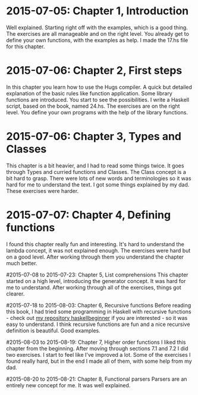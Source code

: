 # 2015-07-05: Chapter 1, Introduction
Well explained. Starting right off with the examples, which is a good thing.
The exercises are all manageable and on the right level. You already get to define your own functions, with the examples as help.
I made the 17.hs file for this chapter.

# 2015-07-06: Chapter 2, First steps
In this chapter you learn how to use the Hugs compiler. A quick but detailed explanation of the basic rules like function application.
Some library functions are introduced. You start to see the possibilities. I write a Haskell script, based on the book, named 24.hs.
The exercises are on the right level. You define your own programs with the help of the library functions.

# 2015-07-06: Chapter 3, Types and Classes
This chapter is a bit heavier, and I had to read some things twice. It goes through Types and curried functions and Classes.
The Class concept is a bit hard to grasp. There were lots of new words and terminologies so it was hard for me to understand the text.
I got some things explained by my dad.
These exercises were harder.

# 2015-07-07: Chapter 4, Defining functions
I found this chapter really fun and interesting. It's hard to understand the lambda concept, it was not explained enough.
The exercises were hard but on a good level. After working through them you understand the chapter much better.

#2015-07-08 to 2015-07-23: Chapter 5, List comprehensions
This chapter started on a high level, introducing the generator concept. It was hard for me to understand.
After working through all of the exercises, things got clearer.

#2015-07-18 to 2015-08-03: Chapter 6, Recursive functions
Before reading this book, I had tried some programming in Haskell with recursive functions - check out [my repository haskellbeginner](https://github.com/juliajansson/haskellbeginner) if you are interested - so it was easy to understand. I think recursive functions are fun and a nice recursive definition is beautiful. Good examples. 

#2015-08-03 to 2015-08-19: Chapter 7, Higher order functions
I liked this chapter from the beginning. After moving through sections 7.1 and 7.2 I did two exercises. I start to feel like I've improved a lot. Some of the exercises I found really hard, but in the end I made all of them, with some help from my dad.

#2015-08-20 to 2015-08-21: Chapter 8, Functional parsers
Parsers are an entirely new concept for me. It was well explained.
